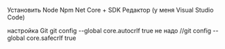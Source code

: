 ﻿Установить
	Node
	Npm
	Net Core + SDK
	Редактор (у меня Visual Studio Code)

настройка Git
git config --global core.autocrlf true
не надо //git config --global core.safecrlf true